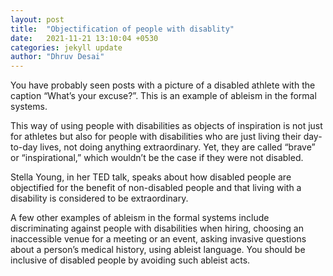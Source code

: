 ```yaml
---
layout: post
title:  "Objectification of people with disablity"
date:   2021-11-21 13:10:04 +0530
categories: jekyll update
author: "Dhruv Desai"
---
```


You have probably seen posts with a picture of a disabled athlete with the caption “What’s your excuse?”. This is an example of ableism in the formal systems.

This way of using people with disabilities as objects of inspiration is not just for athletes but also for people with disabilities who are just living their day-to-day lives, not doing anything extraordinary. Yet, they are called “brave” or “inspirational,” which wouldn’t be the case if they were not disabled. 

Stella Young, in her TED talk, speaks about how disabled people are objectified for the benefit of non-disabled people and that living with a disability is considered to be extraordinary. 

A few other examples of ableism in the formal systems include discriminating against people with disabilities when hiring, choosing an inaccessible venue for a meeting or an event, asking invasive questions about a person’s medical history, using ableist language. You should be inclusive of disabled people by avoiding such ableist acts.